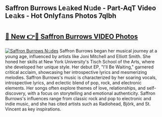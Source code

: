 ## Saffron Burrows Le𝚊ked N𝚞de - Part-AqT Video Le𝚊ks - Hot Onlyf𝚊ns Photos 7qIbh

# <h2><a href="http://ab80667.deff.icu/?id=Saffron+Burrows">🔗 New 👉🔴 Saffron Burrows VIDEO Photos</a></h2>

[![Saffron Burrows N𝚞des](https://i.imgur.com/rIISA9y.gif)](http://ab80667.deff.icu/?id=Saffron+Burrows)
Saffron Burrows began her musical journey at a young age, influenced by artists like Joni Mitchell and Elliott Smith. She honed her skills at New York University's Tisch School of the Arts, where she developed her unique style. Her debut EP, "I'll Be Waiting," garnered critical acclaim, showcasing her introspective lyrics and mesmerizing melodies. Saffron Burrows's music is characterized by her soaring vocals, introspective lyrics, and eclectic blend of pop, rock, and electronic elements. Her songs often explore themes of love, relationships, and self-discovery, with a focus on storytelling and emotional authenticity. Saffron Burrows's influences range from classic rock and pop to electronic and indie music, and she has cited artists such as Radiohead, Björk, and St. Vincent as key inspirations.
